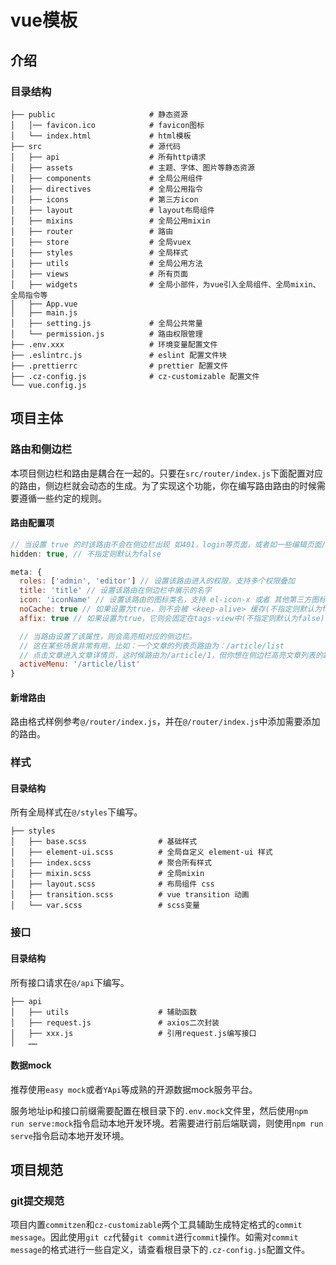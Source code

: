 # vue模板
## 介绍
### 目录结构
```
├── public                     # 静态资源
│   │── favicon.ico            # favicon图标
│   └── index.html             # html模板
├── src                        # 源代码
│   ├── api                    # 所有http请求
│   ├── assets                 # 主题、字体、图片等静态资源
│   ├── components             # 全局公用组件
│   ├── directives             # 全局公用指令
│   ├── icons                  # 第三方icon
│   ├── layout                 # layout布局组件
│   ├── mixins                 # 全局公用mixin
│   ├── router                 # 路由
│   ├── store                  # 全局vuex
│   ├── styles                 # 全局样式
│   ├── utils                  # 全局公用方法
│   ├── views                  # 所有页面
│   ├── widgets                # 全局小部件，为vue引入全局组件、全局mixin、全局指令等
│   ├── App.vue
│   ├── main.js
│   ├── setting.js             # 全局公共常量
│   └── permission.js          # 路由权限管理
├── .env.xxx                   # 环境变量配置文件
├── .eslintrc.js               # eslint 配置文件块
├── .prettierrc                # prettier 配置文件
├── .cz-config.js              # cz-customizable 配置文件
└── vue.config.js
```
## 项目主体
### 路由和侧边栏
本项目侧边栏和路由是耦合在一起的。只要在`src/router/index.js`下面配置对应的路由，侧边栏就会动态的生成。为了实现这个功能，你在编写路由路由的时候需要遵循一些约定的规则。
#### 路由配置项
``` JavaScript
// 当设置 true 的时该路由不会在侧边栏出现 如401，login等页面，或者如一些编辑页面/edit/1
hidden: true, // 不指定则默认为false

meta: {
  roles: ['admin', 'editor'] // 设置该路由进入的权限，支持多个权限叠加
  title: 'title' // 设置该路由在侧边栏中展示的名字
  icon: 'iconName' // 设置该路由的图标类名，支持 el-icon-x 或者 其他第三方图标类名
  noCache: true // 如果设置为true，则不会被 <keep-alive> 缓存(不指定则默认为false)
  affix: true // 如果设置为true，它则会固定在tags-view中(不指定则默认为false)

  // 当路由设置了该属性，则会高亮相对应的侧边栏。
  // 这在某些场景非常有用，比如：一个文章的列表页路由为：/article/list
  // 点击文章进入文章详情页，这时候路由为/article/1，但你想在侧边栏高亮文章列表的路由，就可以进行如下设置
  activeMenu: '/article/list'
}
```

#### 新增路由

路由格式样例参考`@/router/index.js`，并在`@/router/index.js`中添加需要添加的路由。

### 样式

#### 目录结构

所有全局样式在`@/styles`下编写。

```
├── styles
│   ├── base.scss                # 基础样式
│   ├── element-ui.scss          # 全局自定义 element-ui 样式
│   ├── index.scss               # 聚合所有样式
│   ├── mixin.scss               # 全局mixin
│   ├── layout.scss              # 布局组件 css
│   ├── transition.scss          # vue transition 动画
│   └── var.scss                 # scss变量
```

### 接口

#### 目录结构

所有接口请求在`@/api`下编写。

```
├── api
│   ├── utils                    # 辅助函数
│   ├── request.js               # axios二次封装
│   ├── xxx.js                   # 引用request.js编写接口
│   ……
```

#### 数据mock

推荐使用`easy mock`或者`YApi`等成熟的开源数据mock服务平台。

服务地址ip和接口前缀需要配置在根目录下的`.env.mock`文件里，然后使用`npm run serve:mock`指令启动本地开发环境。若需要进行前后端联调，则使用`npm run serve`指令启动本地开发环境。

## 项目规范

### git提交规范
项目内置`commitzen`和`cz-customizable`两个工具辅助生成特定格式的`commit message`。因此使用`git cz`代替`git commit`进行`commit`操作。如需对`commit message`的格式进行一些自定义，请查看根目录下的`.cz-config.js`配置文件。